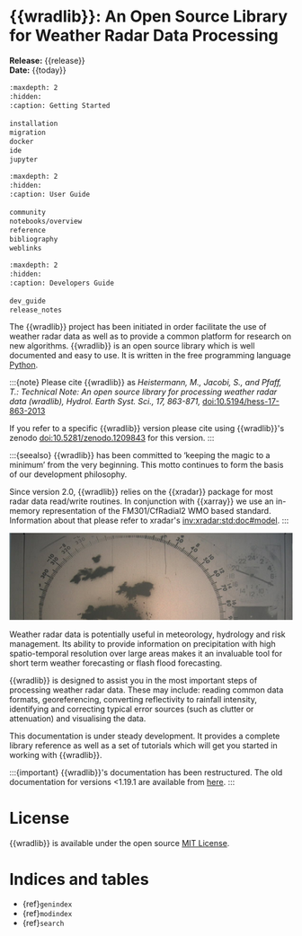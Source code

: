 # {{wradlib}}: An Open Source Library for Weather Radar Data Processing

**Release:** {{release}}\
**Date:** {{today}}

```{toctree}
:maxdepth: 2
:hidden:
:caption: Getting Started

installation
migration
docker
ide
jupyter
```

```{toctree}
:maxdepth: 2
:hidden:
:caption: User Guide

community
notebooks/overview
reference
bibliography
weblinks
```

```{toctree}
:maxdepth: 2
:hidden:
:caption: Developers Guide

dev_guide
release_notes
```

The {{wradlib}} project has been initiated in order facilitate the use of weather radar data as well as to provide a common platform for research on new algorithms. {{wradlib}} is an open source library which is well documented and easy to use. It is written in the free programming language [Python](https://www.python.org).

:::{note}
Please cite {{wradlib}} as
*Heistermann, M., Jacobi, S., and Pfaff, T.: Technical Note: An open source library for processing weather radar data (wradlib), Hydrol. Earth Syst. Sci., 17, 863-871,* [doi:10.5194/hess-17-863-2013](https://hess.copernicus.org/articles/17/863/2013/hess-17-863-2013.pdf)

If you refer to a specific {{wradlib}} version please cite using {{wradlib}}'s zenodo [doi:10.5281/zenodo.1209843](https://doi.org/10.5281/zenodo.1209843) for this version.
:::

:::{seealso}
{{wradlib}} has been committed to ‘keeping the magic to a minimum’ from the very beginning. This motto continues to form the basis of our development philosophy.

Since version 2.0, {{wradlib}} relies on the {{xradar}} package for most radar data read/write routines. In conjunction with {{xarray}} we use an in-memory representation of the FM301/CfRadial2 WMO based standard. Information about that please refer to xradar's <inv:xradar:std:doc#model>.
:::

![old-radarpic](images/old_radarpic.png)

Weather radar data is potentially useful in meteorology, hydrology and risk management. Its ability to provide information on precipitation
with high spatio-temporal resolution over large areas makes it an invaluable tool for short term weather forecasting or flash flood forecasting.

{{wradlib}} is designed to assist you in the most important steps of processing weather radar data. These may include: reading common data formats, georeferencing, converting reflectivity to rainfall intensity, identifying and correcting typical error sources (such as clutter or attenuation) and visualising the data.

This documentation is under steady development. It provides a complete library reference as well as a set of tutorials which will get you started in working with {{wradlib}}.

:::{important}
{{wradlib}}'s documentation has been restructured. The old documentation for versions <1.19.1 are available from [here](https://docs.wradlib.org/projects/old-docs/en/1.19.0/).
:::

# License

{{wradlib}} is available under the open source [MIT License](https://opensource.org/license/mit).

# Indices and tables
- {ref}`genindex`
- {ref}`modindex`
- {ref}`search`

